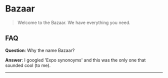 # Bazaar

> Welcome to the Bazaar. We have everything you need.


## FAQ

**Question**: Why the name Bazaar?

**Answer**: I googled 'Expo synonoyms' and this was the only one that sounded cool (to me). 

---
